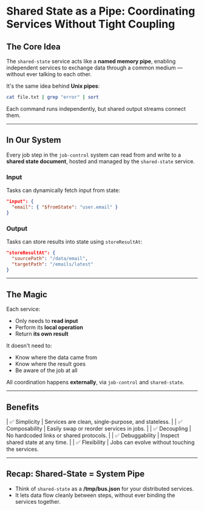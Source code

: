 # Shared State as a Pipe: Coordinating Services Without Tight Coupling

## The Core Idea

The `shared-state` service acts like a **named memory pipe**, enabling independent services to exchange data through a common medium — without ever talking to each other.

It's the same idea behind **Unix pipes**:

```bash
cat file.txt | grep "error" | sort
```

Each command runs independently, but shared output streams connect them.

---

## In Our System

Every job step in the `job-control` system can read from and write to a **shared state document**, hosted and managed by the `shared-state` service.

### Input
Tasks can dynamically fetch input from state:

```json
"input": {
  "email": { "$fromState": "user.email" }
}
```

### Output
Tasks can store results into state using `storeResultAt`:

```json
"storeResultAt": {
  "sourcePath": "/data/email",
  "targetPath": "/emails/latest"
}
```

---

## The Magic

Each service:
- Only needs to **read input**
- Perform its **local operation**
- Return **its own result**

It doesn't need to:
- Know where the data came from
- Know where the result goes
- Be aware of the job at all

All coordination happens **externally**, via `job-control` and `shared-state`.

---

## Benefits

| ✅ Simplicity | Services are clean, single-purpose, and stateless. |
| ✅ Composability | Easily swap or reorder services in jobs. |
| ✅ Decoupling | No hardcoded links or shared protocols. |
| ✅ Debuggability | Inspect shared state at any time. |
| ✅ Flexibility | Jobs can evolve without touching the services.

---

## Recap: Shared-State = System Pipe

- Think of `shared-state` as a **/tmp/bus.json** for your distributed services.
- It lets data flow cleanly between steps, without ever binding the services together.

